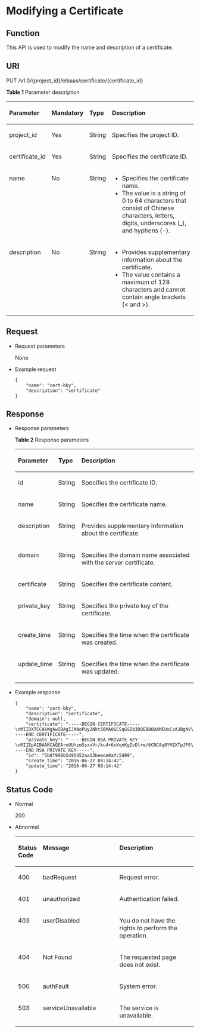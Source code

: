 # Modifying a Certificate<a name="EN-US_TOPIC_0096561525"></a>

## Function<a name="en-us_topic_0032340349_section54999878"></a>

This API is used to modify the name and description of a certificate.

## URI<a name="en-us_topic_0032340349_section25236858"></a>

PUT /v1.0/\{project\_id\}/elbaas/certificate/\{certificate\_id\}

**Table  1**  Parameter description

<a name="en-us_topic_0032340349_table33323423"></a>
<table><thead align="left"><tr id="en-us_topic_0032340349_row8420641"><th class="cellrowborder" valign="top" width="14.000000000000002%" id="mcps1.2.5.1.1"><p id="en-us_topic_0032340349_p10983320"><a name="en-us_topic_0032340349_p10983320"></a><a name="en-us_topic_0032340349_p10983320"></a>Parameter</p>
</th>
<th class="cellrowborder" valign="top" width="13%" id="mcps1.2.5.1.2"><p id="en-us_topic_0032340349_p17233719"><a name="en-us_topic_0032340349_p17233719"></a><a name="en-us_topic_0032340349_p17233719"></a><strong id="b842352706192244"><a name="b842352706192244"></a><a name="b842352706192244"></a>Mandatory</strong></p>
</th>
<th class="cellrowborder" valign="top" width="12%" id="mcps1.2.5.1.3"><p id="en-us_topic_0032340349_p4164548117122"><a name="en-us_topic_0032340349_p4164548117122"></a><a name="en-us_topic_0032340349_p4164548117122"></a><strong id="b842352706145623"><a name="b842352706145623"></a><a name="b842352706145623"></a>Type</strong></p>
</th>
<th class="cellrowborder" valign="top" width="61%" id="mcps1.2.5.1.4"><p id="en-us_topic_0032340349_p53754023"><a name="en-us_topic_0032340349_p53754023"></a><a name="en-us_topic_0032340349_p53754023"></a>Description</p>
</th>
</tr>
</thead>
<tbody><tr id="en-us_topic_0032340349_row6165515817142"><td class="cellrowborder" valign="top" width="14.000000000000002%" headers="mcps1.2.5.1.1 "><p id="p177771328101819"><a name="p177771328101819"></a><a name="p177771328101819"></a>project_id</p>
</td>
<td class="cellrowborder" valign="top" width="13%" headers="mcps1.2.5.1.2 "><p id="en-us_topic_0032340349_p18750954171416"><a name="en-us_topic_0032340349_p18750954171416"></a><a name="en-us_topic_0032340349_p18750954171416"></a>Yes</p>
</td>
<td class="cellrowborder" valign="top" width="12%" headers="mcps1.2.5.1.3 "><p id="en-us_topic_0032340349_p42432300171416"><a name="en-us_topic_0032340349_p42432300171416"></a><a name="en-us_topic_0032340349_p42432300171416"></a>String</p>
</td>
<td class="cellrowborder" valign="top" width="61%" headers="mcps1.2.5.1.4 "><p id="en-us_topic_0032340349_p14464262171416"><a name="en-us_topic_0032340349_p14464262171416"></a><a name="en-us_topic_0032340349_p14464262171416"></a>Specifies the project ID.</p>
</td>
</tr>
<tr id="en-us_topic_0032340349_row23427090171358"><td class="cellrowborder" valign="top" width="14.000000000000002%" headers="mcps1.2.5.1.1 "><p id="en-us_topic_0032340349_p18546108171358"><a name="en-us_topic_0032340349_p18546108171358"></a><a name="en-us_topic_0032340349_p18546108171358"></a>certificate_id</p>
</td>
<td class="cellrowborder" valign="top" width="13%" headers="mcps1.2.5.1.2 "><p id="en-us_topic_0032340349_p25839762171358"><a name="en-us_topic_0032340349_p25839762171358"></a><a name="en-us_topic_0032340349_p25839762171358"></a>Yes</p>
</td>
<td class="cellrowborder" valign="top" width="12%" headers="mcps1.2.5.1.3 "><p id="en-us_topic_0032340349_p12646014171358"><a name="en-us_topic_0032340349_p12646014171358"></a><a name="en-us_topic_0032340349_p12646014171358"></a>String</p>
</td>
<td class="cellrowborder" valign="top" width="61%" headers="mcps1.2.5.1.4 "><p id="en-us_topic_0032340349_p17694181171358"><a name="en-us_topic_0032340349_p17694181171358"></a><a name="en-us_topic_0032340349_p17694181171358"></a>Specifies the certificate ID.</p>
</td>
</tr>
<tr id="en-us_topic_0032340349_row33431272113959"><td class="cellrowborder" valign="top" width="14.000000000000002%" headers="mcps1.2.5.1.1 "><p id="en-us_topic_0032340349_p19792599161649"><a name="en-us_topic_0032340349_p19792599161649"></a><a name="en-us_topic_0032340349_p19792599161649"></a>name</p>
</td>
<td class="cellrowborder" valign="top" width="13%" headers="mcps1.2.5.1.2 "><p id="en-us_topic_0032340349_p50996812114013"><a name="en-us_topic_0032340349_p50996812114013"></a><a name="en-us_topic_0032340349_p50996812114013"></a>No</p>
</td>
<td class="cellrowborder" valign="top" width="12%" headers="mcps1.2.5.1.3 "><p id="en-us_topic_0032340349_p54126260114016"><a name="en-us_topic_0032340349_p54126260114016"></a><a name="en-us_topic_0032340349_p54126260114016"></a>String</p>
</td>
<td class="cellrowborder" valign="top" width="61%" headers="mcps1.2.5.1.4 "><a name="ul141261516101810"></a><a name="ul141261516101810"></a><ul id="ul141261516101810"><li>Specifies the certificate name.</li><li>The value is a string of 0 to 64 characters that consist of Chinese characters, letters, digits, underscores (_), and hyphens (-).</li></ul>
</td>
</tr>
<tr id="en-us_topic_0032340349_row59108624"><td class="cellrowborder" valign="top" width="14.000000000000002%" headers="mcps1.2.5.1.1 "><p id="en-us_topic_0032340349_p23069209"><a name="en-us_topic_0032340349_p23069209"></a><a name="en-us_topic_0032340349_p23069209"></a>description</p>
</td>
<td class="cellrowborder" valign="top" width="13%" headers="mcps1.2.5.1.2 "><p id="en-us_topic_0032340349_p56666602"><a name="en-us_topic_0032340349_p56666602"></a><a name="en-us_topic_0032340349_p56666602"></a>No</p>
</td>
<td class="cellrowborder" valign="top" width="12%" headers="mcps1.2.5.1.3 "><p id="en-us_topic_0032340349_p1784078717122"><a name="en-us_topic_0032340349_p1784078717122"></a><a name="en-us_topic_0032340349_p1784078717122"></a>String</p>
</td>
<td class="cellrowborder" valign="top" width="61%" headers="mcps1.2.5.1.4 "><a name="ul1234152015185"></a><a name="ul1234152015185"></a><ul id="ul1234152015185"><li>Provides supplementary information about the certificate.</li><li>The value contains a maximum of 128 characters and cannot contain angle brackets (&lt; and &gt;).</li></ul>
</td>
</tr>
</tbody>
</table>

## Request<a name="en-us_topic_0032340349_section25805135"></a>

-   Request parameters

    None


-   Example request

    ```
    {
        "name": "cert-bky",
        "description": "certificate"
    }
    ```


## Response<a name="en-us_topic_0032340349_section30919631"></a>

-   Response parameters

    **Table  2**  Response parameters

    <a name="en-us_topic_0032340349_table58268660154720"></a>
    <table><thead align="left"><tr id="en-us_topic_0032340349_row43546893154720"><th class="cellrowborder" valign="top" width="18%" id="mcps1.2.4.1.1"><p id="en-us_topic_0032340349_p37637446154720"><a name="en-us_topic_0032340349_p37637446154720"></a><a name="en-us_topic_0032340349_p37637446154720"></a>Parameter</p>
    </th>
    <th class="cellrowborder" valign="top" width="13%" id="mcps1.2.4.1.2"><p id="en-us_topic_0032340349_p15158425193624"><a name="en-us_topic_0032340349_p15158425193624"></a><a name="en-us_topic_0032340349_p15158425193624"></a><strong id="b1321843192"><a name="b1321843192"></a><a name="b1321843192"></a>Type</strong></p>
    </th>
    <th class="cellrowborder" valign="top" width="69%" id="mcps1.2.4.1.3"><p id="en-us_topic_0032340349_p45778611154720"><a name="en-us_topic_0032340349_p45778611154720"></a><a name="en-us_topic_0032340349_p45778611154720"></a>Description</p>
    </th>
    </tr>
    </thead>
    <tbody><tr id="en-us_topic_0032340349_row3070025912523"><td class="cellrowborder" valign="top" width="18%" headers="mcps1.2.4.1.1 "><p id="en-us_topic_0032340349_p4562333112526"><a name="en-us_topic_0032340349_p4562333112526"></a><a name="en-us_topic_0032340349_p4562333112526"></a>id</p>
    </td>
    <td class="cellrowborder" valign="top" width="13%" headers="mcps1.2.4.1.2 "><p id="en-us_topic_0032340349_p450233212526"><a name="en-us_topic_0032340349_p450233212526"></a><a name="en-us_topic_0032340349_p450233212526"></a>String</p>
    </td>
    <td class="cellrowborder" valign="top" width="69%" headers="mcps1.2.4.1.3 "><p id="en-us_topic_0032340349_p2914464612526"><a name="en-us_topic_0032340349_p2914464612526"></a><a name="en-us_topic_0032340349_p2914464612526"></a>Specifies the certificate ID.</p>
    </td>
    </tr>
    <tr id="en-us_topic_0032340349_row17079990154720"><td class="cellrowborder" valign="top" width="18%" headers="mcps1.2.4.1.1 "><p id="en-us_topic_0032340349_p53539591162227"><a name="en-us_topic_0032340349_p53539591162227"></a><a name="en-us_topic_0032340349_p53539591162227"></a>name</p>
    </td>
    <td class="cellrowborder" valign="top" width="13%" headers="mcps1.2.4.1.2 "><p id="en-us_topic_0032340349_p66205107193624"><a name="en-us_topic_0032340349_p66205107193624"></a><a name="en-us_topic_0032340349_p66205107193624"></a>String</p>
    </td>
    <td class="cellrowborder" valign="top" width="69%" headers="mcps1.2.4.1.3 "><p id="en-us_topic_0032340349_p63423313154720"><a name="en-us_topic_0032340349_p63423313154720"></a><a name="en-us_topic_0032340349_p63423313154720"></a>Specifies the certificate name.</p>
    </td>
    </tr>
    <tr id="en-us_topic_0032340349_row33938912154720"><td class="cellrowborder" valign="top" width="18%" headers="mcps1.2.4.1.1 "><p id="en-us_topic_0032340349_p40111970162227"><a name="en-us_topic_0032340349_p40111970162227"></a><a name="en-us_topic_0032340349_p40111970162227"></a>description</p>
    </td>
    <td class="cellrowborder" valign="top" width="13%" headers="mcps1.2.4.1.2 "><p id="en-us_topic_0032340349_p4321605112554"><a name="en-us_topic_0032340349_p4321605112554"></a><a name="en-us_topic_0032340349_p4321605112554"></a>String</p>
    </td>
    <td class="cellrowborder" valign="top" width="69%" headers="mcps1.2.4.1.3 "><p id="en-us_topic_0032340349_p1083922212554"><a name="en-us_topic_0032340349_p1083922212554"></a><a name="en-us_topic_0032340349_p1083922212554"></a>Provides supplementary information about the certificate.</p>
    </td>
    </tr>
    <tr id="en-us_topic_0032340349_row14894116191613"><td class="cellrowborder" valign="top" width="18%" headers="mcps1.2.4.1.1 "><p id="en-us_topic_0032340349_p2325290191616"><a name="en-us_topic_0032340349_p2325290191616"></a><a name="en-us_topic_0032340349_p2325290191616"></a>domain</p>
    </td>
    <td class="cellrowborder" valign="top" width="13%" headers="mcps1.2.4.1.2 "><p id="en-us_topic_0032340349_p54130765191616"><a name="en-us_topic_0032340349_p54130765191616"></a><a name="en-us_topic_0032340349_p54130765191616"></a>String</p>
    </td>
    <td class="cellrowborder" valign="top" width="69%" headers="mcps1.2.4.1.3 "><p id="en-us_topic_0032340349_p22515882191616"><a name="en-us_topic_0032340349_p22515882191616"></a><a name="en-us_topic_0032340349_p22515882191616"></a>Specifies the domain name associated with the server certificate.</p>
    </td>
    </tr>
    <tr id="en-us_topic_0032340349_row8871928154720"><td class="cellrowborder" valign="top" width="18%" headers="mcps1.2.4.1.1 "><p id="en-us_topic_0032340349_p49270530162227"><a name="en-us_topic_0032340349_p49270530162227"></a><a name="en-us_topic_0032340349_p49270530162227"></a>certificate</p>
    </td>
    <td class="cellrowborder" valign="top" width="13%" headers="mcps1.2.4.1.2 "><p id="en-us_topic_0032340349_p359513812610"><a name="en-us_topic_0032340349_p359513812610"></a><a name="en-us_topic_0032340349_p359513812610"></a>String</p>
    </td>
    <td class="cellrowborder" valign="top" width="69%" headers="mcps1.2.4.1.3 "><p id="en-us_topic_0032340349_p2277078112610"><a name="en-us_topic_0032340349_p2277078112610"></a><a name="en-us_topic_0032340349_p2277078112610"></a>Specifies the certificate content.</p>
    </td>
    </tr>
    <tr id="en-us_topic_0032340349_row794063512618"><td class="cellrowborder" valign="top" width="18%" headers="mcps1.2.4.1.1 "><p id="en-us_topic_0032340349_p14974587162227"><a name="en-us_topic_0032340349_p14974587162227"></a><a name="en-us_topic_0032340349_p14974587162227"></a>private_key</p>
    </td>
    <td class="cellrowborder" valign="top" width="13%" headers="mcps1.2.4.1.2 "><p id="en-us_topic_0032340349_p3782791312633"><a name="en-us_topic_0032340349_p3782791312633"></a><a name="en-us_topic_0032340349_p3782791312633"></a>String</p>
    </td>
    <td class="cellrowborder" valign="top" width="69%" headers="mcps1.2.4.1.3 "><p id="en-us_topic_0032340349_p4416213212633"><a name="en-us_topic_0032340349_p4416213212633"></a><a name="en-us_topic_0032340349_p4416213212633"></a>Specifies the private key of the certificate.</p>
    </td>
    </tr>
    <tr id="en-us_topic_0032340349_row16253572154720"><td class="cellrowborder" valign="top" width="18%" headers="mcps1.2.4.1.1 "><p id="en-us_topic_0032340349_p4904884012633"><a name="en-us_topic_0032340349_p4904884012633"></a><a name="en-us_topic_0032340349_p4904884012633"></a>create_time</p>
    </td>
    <td class="cellrowborder" valign="top" width="13%" headers="mcps1.2.4.1.2 "><p id="en-us_topic_0032340349_p1353309912633"><a name="en-us_topic_0032340349_p1353309912633"></a><a name="en-us_topic_0032340349_p1353309912633"></a>String</p>
    </td>
    <td class="cellrowborder" valign="top" width="69%" headers="mcps1.2.4.1.3 "><p id="en-us_topic_0032340349_p2243924312633"><a name="en-us_topic_0032340349_p2243924312633"></a><a name="en-us_topic_0032340349_p2243924312633"></a>Specifies the time when the certificate was created.</p>
    </td>
    </tr>
    <tr id="en-us_topic_0032340349_row1392188154720"><td class="cellrowborder" valign="top" width="18%" headers="mcps1.2.4.1.1 "><p id="en-us_topic_0032340349_p3818166162238"><a name="en-us_topic_0032340349_p3818166162238"></a><a name="en-us_topic_0032340349_p3818166162238"></a>update_time</p>
    </td>
    <td class="cellrowborder" valign="top" width="13%" headers="mcps1.2.4.1.2 "><p id="en-us_topic_0032340349_p16061839162238"><a name="en-us_topic_0032340349_p16061839162238"></a><a name="en-us_topic_0032340349_p16061839162238"></a>String</p>
    </td>
    <td class="cellrowborder" valign="top" width="69%" headers="mcps1.2.4.1.3 "><p id="en-us_topic_0032340349_p6862238162238"><a name="en-us_topic_0032340349_p6862238162238"></a><a name="en-us_topic_0032340349_p6862238162238"></a>Specifies the time when the certificate was updated.</p>
    </td>
    </tr>
    </tbody>
    </table>


-   Example response

    ```
    {
        "name": "cert-bky",
        "description": "certificate",
        "domain": null,
        "certificate": "-----BEGIN CERTIFICATE-----\nMIIDXTCCAkWgAwIBAgIJANoPUy2NktS6MA0GCSqGSIb3DQEBBQUAMEUxCzAJBgNV\nBAYTAkFVMRMwEQYDVQQIDApTb21lLVN0YXRlMSEwHwYDVQQKDBhJbnRlcm5ldCBX\naWRnaXRzIFB0eSBMdGQwHhcNMTYwNjIyMDMyOTU5WhcNMTkwNjIyMDMyOTU5WjBF\nMQswCQYDVQQGEwJBVTETMBEGA1UECAwKU29tZS1TdGF0ZTEhMB8GA1UECgwYSW50\nZXJuZXQgV2lkZ2l0cyBQdHkgTHRkMIIBIjANBgkqhkiG9w0BAQEFAAOCAQ8AMIIB\nCgKCAQEArmUUhzm5sxxVr/ku4+6cKqnKgZvDl+e/6CNCAq8YMZXTpJP64DjDPny9\n+8s9MbFabEG3HqjHSKh3b/Ew3FXr8LFa9YuWuAi3W9ii29sZsOwmzIfQhIOIaP1Y\nNR50DDjbAGTaxzRhV40ZKSOCkaUTvl3do5d8ttD1VlF2r0w0DfclrVcsS5v3kw88\n9gJ3s3hNkatfQiSt4qLNMehZ8Xofx58DIAOk/f3Vusj3372PsJwKX39cHX/NpIHC\nHKE8qaGCpDqv0daH766eJ065dqO9DuorXPaPT/nxw4PAccb9fByLrTams0ThvSlZ\no6V3yvHR4KN7mmvbViEmWRy+9oiJEwIDAQABo1AwTjAdBgNVHQ4EFgQUlXhcABza\n2SdXPYpp8RkWvKblCNIwHwYDVR0jBBgwFoAUlXhcABza2SdXPYpp8RkWvKblCNIw\nDAYDVR0TBAUwAwEB/zANBgkqhkiG9w0BAQUFAAOCAQEAHmsFDOwbkD45PF4oYdX+\ncCoEGNjsLfi0spJ6b1CHQMEy2tPqYZJh8nGuUtB9Zd7+rbwm6NS38eGQVA5vbWZH\nMk+uq5un7YFwkM+fdjgCxbe/3PMkk/ZDYPHhpc1W8e/+aZVUBB2EpfzBC6tcP/DV\nSsjq+tG+JZIVADMxvEqVIF94JMpuY7o6U74SnUUrAi0h9GkWmeYh/Ucb3PLMe5sF\noZriRdAKc96KB0eUphfWZNtptOCqV6qtYqZZ/UCotp99xzrDkf8jGkm/iBljxb+v\n0NTg8JwfmykCj63YhTKpHf0+N/EK5yX1KUYtlkLaf8OPlsp/1lqAL6CdnydGEd/s\nAA==\n-----END CERTIFICATE-----",
        "private_key": "-----BEGIN RSA PRIVATE KEY-----\nMIIEpAIBAAKCAQEArmUUhzm5sxxVr/ku4+6cKqnKgZvDl+e/6CNCAq8YMZXTpJP6\n4DjDPny9+8s9MbFabEG3HqjHSKh3b/Ew3FXr8LFa9YuWuAi3W9ii29sZsOwmzIfQ\nhIOIaP1YNR50DDjbAGTaxzRhV40ZKSOCkaUTvl3do5d8ttD1VlF2r0w0DfclrVcs\nS5v3kw889gJ3s3hNkatfQiSt4qLNMehZ8Xofx58DIAOk/f3Vusj3372PsJwKX39c\nHX/NpIHCHKE8qaGCpDqv0daH766eJ065dqO9DuorXPaPT/nxw4PAccb9fByLrTam\ns0ThvSlZo6V3yvHR4KN7mmvbViEmWRy+9oiJEwIDAQABAoIBACV47rpHuxEza24O\nevbbFI9OQIcs8xA26dN1j/+HpAkzinB4o5V+XOWWZDQwbYu58hYE4NYjqf6AxHk3\nOCqAA9yKH2NXhSEyLkP7/rKDF7geZg/YtwNiR/NXTJbNXl4p8VTaVvAq3yey188x\nJCMrd1yWSsOWD2Qw7iaIBpqQIzdEovPE4CG6GmaIRSuqYuoCfbVTFa6YST7jmOTv\nEpG+x6yJZzJ4o0vvfKbKfvPmQizjL+3nAW9g+kgXJmA1xTujiky7bzm2sLK2Slrx\n5rY73mXMElseSlhkYzWwyRmC6M+rWALXqOhVDgIGbaBV4IOzuyH/CUt0wy3ZMIpv\nMOWMNoECgYEA1LHsepCmwjlDF3yf/OztCr/DYqM4HjAY6FTmH+xz1Zjd5R1XOq60\nYFRkhs/e2D6M/gSX6hMqS9sCkg25yRJk3CsPeoS9v5MoiZQA8XlQNovcpWUI2DCm\naZRIsdovFgIqMHYh/Y4CYouee7Nz7foICzO9svrYrbOIVmMwDVJ8vzMCgYEA0ebg\nm0lCuOunyxaSBqOv4Q4sk7Ix0702dIrW0tsUJyU+xuXYH1P/0m+t4/KUU2cNwsg3\njiNzQR9QKvF8yTB5TB4Ye/9dKlu+BEOskvCpuErxc6iVJ+TZOrQDDPNcq56qez5b\nvv9EDdgzpjkjO+hS1j3kYOuG11hrP4Pox4PijqECgYEAz6RTZORKqFoWsZss5VK3\np0LGkEkfw/jYmBgqAQhpnSD7n20hd1yPI2vAKAxPVXTbWDFLzWygYiWRQNy9fxrB\n9F7lYYqtY5VagdVHhnYUZOvtoFoeZFA6ZeAph9elGCtM3Lq3PD2i/mmncsQibTUn\nHSiKDWzuk8UtWIjEpHze5BkCgYEAifD9eG+bzqTnn1qU2pIl2nQTLXj0r97v84Tu\niqF4zAT5DYMtFeGBBI1qLJxVh7342CH2CI4ZhxmJ+L68sAcQH8rDcnGui1DBPlIv\nDl3kW3280bJfW1lUvPRh8NfZ9dsO1HF1n75nveVwg/OWyR7zmWIRPPRrqAeua45H\nox5z/CECgYBqwlEBjue8oOkVVu/lKi6fo6jr+0u25K9dp9azHYwE0KNHX0MwRALw\nWbPgcjge23sfhbeqVvHo0JYBdRsk/OBuW73/9Sb5E+6auDoubCjC0cAIvs23MPju\nsMvKak4mQkI19foRXBydB/DDkK26iei/l0xoygrw50v2HErsQ7JcHw==\n-----END RSA PRIVATE KEY-----",
        "id": "5b8f908b5495452aa13beede0afc5d99",
        "create_time": "2016-06-27 08:14:42",
        "update_time": "2016-06-27 08:14:42"
    }
    ```


## Status Code<a name="en-us_topic_0032340349_section9841225"></a>

-   Normal

    200

-   Abnormal

    <a name="en-us_topic_0032340349_table11098151151527"></a>
    <table><thead align="left"><tr id="en-us_topic_0032340349_row16678161151527"><th class="cellrowborder" valign="top" width="9.13%" id="mcps1.1.4.1.1"><p id="en-us_topic_0032340349_p8753830151527"><a name="en-us_topic_0032340349_p8753830151527"></a><a name="en-us_topic_0032340349_p8753830151527"></a>Status Code</p>
    </th>
    <th class="cellrowborder" valign="top" width="44.629999999999995%" id="mcps1.1.4.1.2"><p id="p109811128172510"><a name="p109811128172510"></a><a name="p109811128172510"></a>Message</p>
    </th>
    <th class="cellrowborder" valign="top" width="46.239999999999995%" id="mcps1.1.4.1.3"><p id="en-us_topic_0032340349_p37971652151527"><a name="en-us_topic_0032340349_p37971652151527"></a><a name="en-us_topic_0032340349_p37971652151527"></a>Description</p>
    </th>
    </tr>
    </thead>
    <tbody><tr id="en-us_topic_0032340349_row55804946151527"><td class="cellrowborder" valign="top" width="9.13%" headers="mcps1.1.4.1.1 "><p id="en-us_topic_0032340349_p23906744151527"><a name="en-us_topic_0032340349_p23906744151527"></a><a name="en-us_topic_0032340349_p23906744151527"></a>400</p>
    </td>
    <td class="cellrowborder" valign="top" width="44.629999999999995%" headers="mcps1.1.4.1.2 "><p id="p1881124019254"><a name="p1881124019254"></a><a name="p1881124019254"></a>badRequest</p>
    </td>
    <td class="cellrowborder" valign="top" width="46.239999999999995%" headers="mcps1.1.4.1.3 "><p id="en-us_topic_0032340349_p57398111151527"><a name="en-us_topic_0032340349_p57398111151527"></a><a name="en-us_topic_0032340349_p57398111151527"></a>Request error.</p>
    </td>
    </tr>
    <tr id="en-us_topic_0032340349_row46820954151527"><td class="cellrowborder" valign="top" width="9.13%" headers="mcps1.1.4.1.1 "><p id="en-us_topic_0032340349_p34400933151527"><a name="en-us_topic_0032340349_p34400933151527"></a><a name="en-us_topic_0032340349_p34400933151527"></a>401</p>
    </td>
    <td class="cellrowborder" valign="top" width="44.629999999999995%" headers="mcps1.1.4.1.2 "><p id="p888112405259"><a name="p888112405259"></a><a name="p888112405259"></a>unauthorized</p>
    </td>
    <td class="cellrowborder" valign="top" width="46.239999999999995%" headers="mcps1.1.4.1.3 "><p id="en-us_topic_0032340349_p35012164151527"><a name="en-us_topic_0032340349_p35012164151527"></a><a name="en-us_topic_0032340349_p35012164151527"></a>Authentication failed.</p>
    </td>
    </tr>
    <tr id="en-us_topic_0032340349_row46674023151527"><td class="cellrowborder" valign="top" width="9.13%" headers="mcps1.1.4.1.1 "><p id="en-us_topic_0032340349_p22499488151527"><a name="en-us_topic_0032340349_p22499488151527"></a><a name="en-us_topic_0032340349_p22499488151527"></a>403</p>
    </td>
    <td class="cellrowborder" valign="top" width="44.629999999999995%" headers="mcps1.1.4.1.2 "><p id="p788117404251"><a name="p788117404251"></a><a name="p788117404251"></a>userDisabled</p>
    </td>
    <td class="cellrowborder" valign="top" width="46.239999999999995%" headers="mcps1.1.4.1.3 "><p id="en-us_topic_0032340349_p10519201151527"><a name="en-us_topic_0032340349_p10519201151527"></a><a name="en-us_topic_0032340349_p10519201151527"></a>You do not have the rights to perform the operation.</p>
    </td>
    </tr>
    <tr id="en-us_topic_0032340349_row27563948151527"><td class="cellrowborder" valign="top" width="9.13%" headers="mcps1.1.4.1.1 "><p id="en-us_topic_0032340349_p18087341151527"><a name="en-us_topic_0032340349_p18087341151527"></a><a name="en-us_topic_0032340349_p18087341151527"></a>404</p>
    </td>
    <td class="cellrowborder" valign="top" width="44.629999999999995%" headers="mcps1.1.4.1.2 "><p id="p11881340102511"><a name="p11881340102511"></a><a name="p11881340102511"></a>Not Found</p>
    </td>
    <td class="cellrowborder" valign="top" width="46.239999999999995%" headers="mcps1.1.4.1.3 "><p id="en-us_topic_0032340349_p55788555151527"><a name="en-us_topic_0032340349_p55788555151527"></a><a name="en-us_topic_0032340349_p55788555151527"></a>The requested page does not exist.</p>
    </td>
    </tr>
    <tr id="en-us_topic_0032340349_row32334952151527"><td class="cellrowborder" valign="top" width="9.13%" headers="mcps1.1.4.1.1 "><p id="en-us_topic_0032340349_p1885468151527"><a name="en-us_topic_0032340349_p1885468151527"></a><a name="en-us_topic_0032340349_p1885468151527"></a>500</p>
    </td>
    <td class="cellrowborder" valign="top" width="44.629999999999995%" headers="mcps1.1.4.1.2 "><p id="p118815408257"><a name="p118815408257"></a><a name="p118815408257"></a>authFault</p>
    </td>
    <td class="cellrowborder" valign="top" width="46.239999999999995%" headers="mcps1.1.4.1.3 "><p id="en-us_topic_0032340349_p18505183151527"><a name="en-us_topic_0032340349_p18505183151527"></a><a name="en-us_topic_0032340349_p18505183151527"></a>System error.</p>
    </td>
    </tr>
    <tr id="en-us_topic_0032340349_row32328927151527"><td class="cellrowborder" valign="top" width="9.13%" headers="mcps1.1.4.1.1 "><p id="en-us_topic_0032340349_p1397439151527"><a name="en-us_topic_0032340349_p1397439151527"></a><a name="en-us_topic_0032340349_p1397439151527"></a>503</p>
    </td>
    <td class="cellrowborder" valign="top" width="44.629999999999995%" headers="mcps1.1.4.1.2 "><p id="p1881440102517"><a name="p1881440102517"></a><a name="p1881440102517"></a>serviceUnavailable</p>
    </td>
    <td class="cellrowborder" valign="top" width="46.239999999999995%" headers="mcps1.1.4.1.3 "><p id="en-us_topic_0032340349_p46083715151527"><a name="en-us_topic_0032340349_p46083715151527"></a><a name="en-us_topic_0032340349_p46083715151527"></a>The service is unavailable.</p>
    </td>
    </tr>
    </tbody>
    </table>


